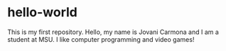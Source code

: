 # hello-world
This is my first repository. 
Hello, my name is Jovani Carmona and I am a student at MSU. 
I like computer programming and video games! 
